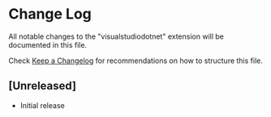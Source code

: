 # Change Log

All notable changes to the "visualstudiodotnet" extension will be documented in this file.

Check [Keep a Changelog](http://keepachangelog.com/) for recommendations on how to structure this file.

## [Unreleased]

- Initial release